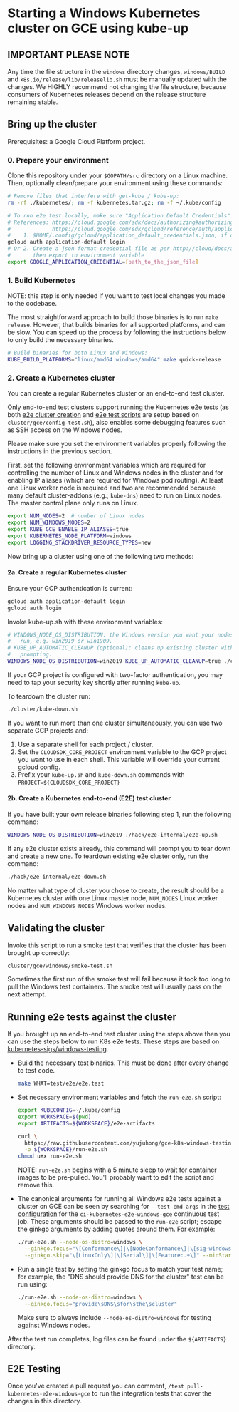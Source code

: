 # Starting a Windows Kubernetes cluster on GCE using kube-up

## IMPORTANT PLEASE NOTE

Any time the file structure in the `windows` directory changes, `windows/BUILD`
and `k8s.io/release/lib/releaselib.sh` must be manually updated with the
changes. We HIGHLY recommend not changing the file structure, because consumers
of Kubernetes releases depend on the release structure remaining stable.

## Bring up the cluster

Prerequisites: a Google Cloud Platform project.

### 0. Prepare your environment

Clone this repository under your `$GOPATH/src` directory on a Linux machine.
Then, optionally clean/prepare your environment using these commands:

```bash
# Remove files that interfere with get-kube / kube-up:
rm -rf ./kubernetes/; rm -f kubernetes.tar.gz; rm -f ~/.kube/config

# To run e2e test locally, make sure "Application Default Credentials" is set in any of the places:
# References: https://cloud.google.com/sdk/docs/authorizing#authorizing_with_a_service_account
#             https://cloud.google.com/sdk/gcloud/reference/auth/application-default/
#    1. $HOME/.config/gcloud/application_default_credentials.json, if doesn't exist, run this command:
gcloud auth application-default login
# Or 2. Create a json format credential file as per http://cloud/docs/authentication/production,
#       then export to environment variable
export GOOGLE_APPLICATION_CREDENTIAL=[path_to_the_json_file]
```

### 1. Build Kubernetes

NOTE: this step is only needed if you want to test local changes you made to the
codebase.

The most straightforward approach to build those binaries is to run `make
release`. However, that builds binaries for all supported platforms, and can be
slow. You can speed up the process by following the instructions below to only
build the necessary binaries.

```bash
# Build binaries for both Linux and Windows:
KUBE_BUILD_PLATFORMS="linux/amd64 windows/amd64" make quick-release
```

### 2. Create a Kubernetes cluster

You can create a regular Kubernetes cluster or an end-to-end test cluster.

Only end-to-end test clusters support running the Kubernetes e2e tests (as both
[e2e cluster creation](https://github.com/kubernetes/kubernetes/blob/b632eaddbaad9dc1430d214d506b72750bbb9f69/hack/e2e-internal/e2e-up.sh#L24)
and
[e2e test scripts](https://github.com/kubernetes/kubernetes/blob/b632eaddbaad9dc1430d214d506b72750bbb9f69/hack/ginkgo-e2e.sh#L42)
are setup based on `cluster/gce/config-test.sh`), also enables some debugging
features such as SSH access on the Windows nodes.

Please make sure you set the environment variables properly following the
instructions in the previous section.

First, set the following environment variables which are required for
controlling the number of Linux and Windows nodes in the cluster and for
enabling IP aliases (which are required for Windows pod routing). At least one
Linux worker node is required and two are recommended because many default
cluster-addons (e.g., `kube-dns`) need to run on Linux nodes. The master control
plane only runs on Linux.

```bash
export NUM_NODES=2  # number of Linux nodes
export NUM_WINDOWS_NODES=2
export KUBE_GCE_ENABLE_IP_ALIASES=true
export KUBERNETES_NODE_PLATFORM=windows
export LOGGING_STACKDRIVER_RESOURCE_TYPES=new
```

Now bring up a cluster using one of the following two methods:

#### 2a. Create a regular Kubernetes cluster

Ensure your GCP authentication is current:

```bash
gcloud auth application-default login
gcloud auth login
```

Invoke kube-up.sh with these environment variables:

```bash
# WINDOWS_NODE_OS_DISTRIBUTION: the Windows version you want your nodes to
#   run, e.g. win2019 or win1909.
# KUBE_UP_AUTOMATIC_CLEANUP (optional): cleans up existing cluster without
#   prompting.
WINDOWS_NODE_OS_DISTRIBUTION=win2019 KUBE_UP_AUTOMATIC_CLEANUP=true ./cluster/kube-up.sh
```

If your GCP project is configured with two-factor authentication, you may need
to tap your security key shortly after running `kube-up`.

To teardown the cluster run:

```bash
./cluster/kube-down.sh
```

If you want to run more than one cluster simultaneously, you can use two
separate GCP projects and:

1.  Use a separate shell for each project / cluster.
1.  Set the `CLOUDSDK_CORE_PROJECT` environment variable to the GCP project you
    want to use in each shell. This variable will override your current gcloud
    config.
1.  Prefix your `kube-up.sh` and `kube-down.sh` commands with
    `PROJECT=${CLOUDSDK_CORE_PROJECT}`

#### 2b. Create a Kubernetes end-to-end (E2E) test cluster

If you have built your own release binaries following step 1, run the following
command:

```bash
WINDOWS_NODE_OS_DISTRIBUTION=win2019 ./hack/e2e-internal/e2e-up.sh
```

If any e2e cluster exists already, this command will prompt you to tear down and
create a new one. To teardown existing e2e cluster only, run the command:

```bash
./hack/e2e-internal/e2e-down.sh
```

No matter what type of cluster you chose to create, the result should be a
Kubernetes cluster with one Linux master node, `NUM_NODES` Linux worker nodes
and `NUM_WINDOWS_NODES` Windows worker nodes.

## Validating the cluster

Invoke this script to run a smoke test that verifies that the cluster has been
brought up correctly:

```bash
cluster/gce/windows/smoke-test.sh
```

Sometimes the first run of the smoke test will fail because it took too long to
pull the Windows test containers. The smoke test will usually pass on the next
attempt.

## Running e2e tests against the cluster

If you brought up an end-to-end test cluster using the steps above then you can
use the steps below to run K8s e2e tests. These steps are based on
[kubernetes-sigs/windows-testing](https://github.com/kubernetes-sigs/windows-testing).

*   Build the necessary test binaries. This must be done after every change to
    test code.

    ```bash
    make WHAT=test/e2e/e2e.test
    ```

*   Set necessary environment variables and fetch the `run-e2e.sh` script:

    ```bash
    export KUBECONFIG=~/.kube/config
    export WORKSPACE=$(pwd)
    export ARTIFACTS=${WORKSPACE}/e2e-artifacts

    curl \
      https://raw.githubusercontent.com/yujuhong/gce-k8s-windows-testing/master/run-e2e.sh \
      -o ${WORKSPACE}/run-e2e.sh
    chmod u+x run-e2e.sh
    ```

    NOTE: `run-e2e.sh` begins with a 5 minute sleep to wait for container images
    to be pre-pulled. You'll probably want to edit the script and remove this.

*   The canonical arguments for running all Windows e2e tests against a cluster
    on GCE can be seen by searching for `--test-cmd-args` in the
    [test configuration](https://github.com/kubernetes/test-infra/blob/master/config/jobs/kubernetes/sig-windows/windows-gce.yaml#L78)
    for the `ci-kubernetes-e2e-windows-gce` continuous test job. These arguments
    should be passed to the `run-e2e` script; escape the ginkgo arguments by
    adding quotes around them. For example:

    ```bash
    ./run-e2e.sh --node-os-distro=windows \
      --ginkgo.focus="\[Conformance\]|\[NodeConformance\]|\[sig-windows\]" \
      --ginkgo.skip="\[LinuxOnly\]|\[Serial\]|\[Feature:.+\]" --minStartupPods=8
    ```

*   Run a single test by setting the ginkgo focus to match your test name; for
    example, the "DNS should provide DNS for the cluster" test can be run using:

    ```bash
    ./run-e2e.sh --node-os-distro=windows \
      --ginkgo.focus="provide\sDNS\sfor\sthe\scluster"
    ```

    Make sure to always include `--node-os-distro=windows` for testing against
    Windows nodes.

After the test run completes, log files can be found under the `${ARTIFACTS}`
directory.

## E2E Testing

Once you've created a pull request you can comment, `/test
pull-kubernetes-e2e-windows-gce` to run the integration tests that cover the
changes in this directory.
